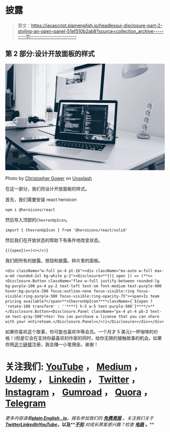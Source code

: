 # 披露

> 原文：<https://javascript.plainenglish.io/headlessui-disclosure-part-2-styling-an-open-panel-51ef510b2ab8?source=collection_archive---------11----------------------->

## 第 2 部分:设计开放面板的样式

![](img/79899a54517456b1db5b58d602727277.png)

Photo by [Christopher Gower](https://unsplash.com/@cgower?utm_source=medium&utm_medium=referral) on [Unsplash](https://unsplash.com?utm_source=medium&utm_medium=referral)

在这一部分，我们将设计开放面板的样式。

首先，我们需要安装 react heroicon

```
npm i @heroicons/react
```

然后导入顶部的`ChevronUpIcon`。

```
import { ChevronUpIcon } from '@heroicons/react/solid'
```

然后我们在开放状态的帮助下有条件地改变状态。

```
{({open})=>(<></>)}
```

我们把所有的披露。按钮和披露。碎片里的面板。

```
<div className="w-full px-4 pt-16"><div className="mx-auto w-full max-w-md rounded-2xl bg-white p-2"><Disclosure>**{({ open }) => (**<><Disclosure.Button className="flex w-full justify-between rounded-lg bg-purple-100 px-4 py-2 text-left text-sm font-medium text-purple-900 hover:bg-purple-200 focus:outline-none focus-visible:ring focus-visible:ring-purple-500 focus-visible:ring-opacity-75"><span>Is team pricing available?</span>**<ChevronUpIcon****className={`${open ? 'rotate-180 transform' : ''****} h-5 w-5 text-purple-500`}****/>**</Disclosure.Button><Disclosure.Panel className="px-4 pt-4 pb-2 text-sm text-gray-500">Yes! You can purchase a license that you can share with your entireteam.</Disclosure.Panel></>)}</Disclosure></div></div>
```

如果你喜欢这个故事，你可能也喜欢中等会员。一个月才 5 美元(一杯咖啡的价格！)但是它会在支持你最喜欢的作家的同时，给你无限的接触故事的机会。如果你用[这个链接](https://ckmobile.medium.com/membership)注册，我会赚一小笔佣金。谢谢！

# 关注我们: [YouTube](https://www.youtube.com/channel/UCu4-4FnutvSHVo9WHvq80Ww?sub_confirmation=1) ， [Medium](https://ckmobile.medium.com/) ， [Udemy](https://www.udemy.com/user/cyruschan2/) ， [Linkedin](https://www.linkedin.com/company/ckmobi/) ， [Twitter](https://twitter.com/ckmobilejavasc1) ， [Instagram](https://www.instagram.com/ckmobile8050) ， [Gumroad](https://app.gumroad.com/ckmobile) ， [Quora](https://ckmobile.quora.com/) ， [Telegram](https://t.me/ckmobi)

*更多内容请看*[***plain English . io***](https://plainenglish.io/)*。报名参加我们的* [***免费周报***](http://newsletter.plainenglish.io/) *。关注我们关于*[***Twitter***](https://twitter.com/inPlainEngHQ)[***LinkedIn***](https://www.linkedin.com/company/inplainenglish/)*[***YouTube***](https://www.youtube.com/channel/UCtipWUghju290NWcn8jhyAw)***，以及****[***不和***](https://discord.gg/GtDtUAvyhW) *对成长黑客感兴趣？检查* [***电路***](https://circuit.ooo/) ***。*****
